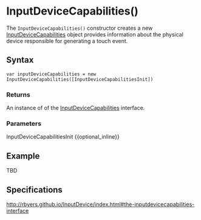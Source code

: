 # InputDeviceCapabilities()

The `InputDeviceCapabilities()` constructor creates a new [InputDeviceCapabilities](InputDeviceCapabilities.md) object provides information about the physical device responsible for generating a touch event.

## Syntax

`var inputDeviceCapabilities = new InputDeviceCapabilities([InputDeviceCapabilitiesInit])`

### Returns

An instance of of the [InputDeviceCapabilities](InputDeviceCapabilities.md) interface.

### Parameters

<dl>
  <dt>InputDeviceCapabilitiesInit {{optional_inline}}</dt>
  <dd></dd>
</dl>

## Example

TBD

## Specifications

<http://rbyers.github.io/InputDevice/index.html#the-inputdevicecapabilities-interface>
